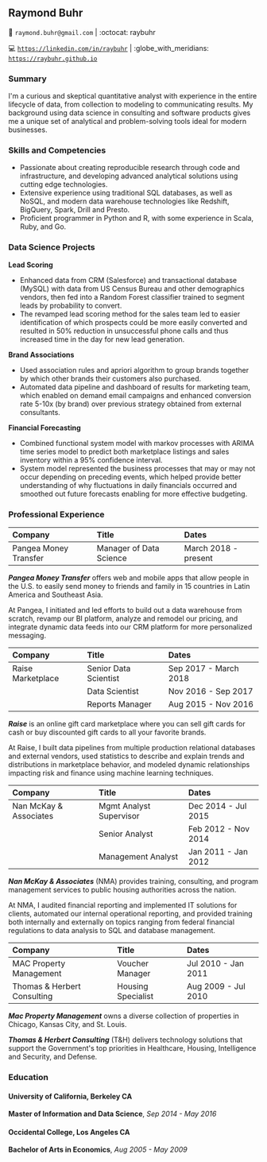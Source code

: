 
Raymond Buhr
------------

:email: `raymond.buhr@gmail.com` | :octocat: raybuhr

:computer: [`https://linkedin.com/in/raybuhr`](https://linkedin.com/in/raybuhr) | :globe\_with\_meridians: [`https://raybuhr.github.io`](https://raybuhr.github.io)

### Summary

I'm a curious and skeptical quantitative analyst with experience in the entire lifecycle of data, from collection to modeling to communicating results. My background using data science in consulting and software products gives me a unique set of analytical and problem-solving tools ideal for modern businesses.

### Skills and Competencies

-   Passionate about creating reproducible research through code and infrastructure, and developing advanced analytical solutions using cutting edge technologies.
-   Extensive experience using traditional SQL databases, as well as NoSQL, and modern data warehouse technologies like Redshift, BigQuery, Spark, Drill and Presto.
-   Proficient programmer in Python and R, with some experience in Scala, Ruby, and Go.

### Data Science Projects

**Lead Scoring**

-   Enhanced data from CRM (Salesforce) and transactional database (MySQL) with data from US Census Bureau and other demographics vendors, then fed into a Random Forest classifier trained to segment leads by probability to convert.
-   The revamped lead scoring method for the sales team led to easier identification of which prospects could be more easily converted and resulted in 50% reduction in unsuccessful phone calls and thus increased time in the day for new lead generation.

**Brand Associations**

-   Used association rules and apriori algorithm to group brands together by which other brands their customers also purchased.
-   Automated data pipeline and dashboard of results for marketing team, which enabled on demand email campaigns and enhanced conversion rate 5-10x (by brand) over previous strategy obtained from external consultants.

**Financial Forecasting**

-   Combined functional system model with markov processes with ARIMA time series model to predict both marketplace listings and sales inventory within a 95% confidence interval.
-   System model represented the business processes that may or may not occur depending on preceding events, which helped provide better understanding of why fluctuations in daily financials occurred and smoothed out future forecasts enabling for more effective budgeting.

### Professional Experience

| Company               | Title                   | Dates                |
|:----------------------|:------------------------|:---------------------|
| Pangea Money Transfer | Manager of Data Science | March 2018 - present |

***Pangea Money Transfer*** offers web and mobile apps that allow people in the U.S. to easily send money to friends and family in 15 countries in Latin America and Southeast Asia.

At Pangea, I initiated and led efforts to build out a data warehouse from scratch, revamp our BI platform, analyze and remodel our pricing, and integrate dynamic data feeds into our CRM platform for more personalized messaging.

| Company           | Title                 | Dates                 |
|:------------------|:----------------------|:----------------------|
| Raise Marketplace | Senior Data Scientist | Sep 2017 - March 2018 |
|                   | Data Scientist        | Nov 2016 - Sep 2017   |
|                   | Reports Manager       | Aug 2015 - Nov 2016   |

***Raise*** is an online gift card marketplace where you can sell gift cards for cash or buy discounted gift cards to all your favorite brands.

At Raise, I built data pipelines from multiple production relational databases and external vendors, used statistics to describe and explain trends and distributions in marketplace behavior, and modeled dynamic relationships impacting risk and finance using machine learning techniques.

| Company                | Title                   | Dates               |
|:-----------------------|:------------------------|:--------------------|
| Nan McKay & Associates | Mgmt Analyst Supervisor | Dec 2014 - Jul 2015 |
|                        | Senior Analyst          | Feb 2012 - Nov 2014 |
|                        | Management Analyst      | Jan 2011 - Jan 2012 |

***Nan McKay & Associates*** (NMA) provides training, consulting, and program management services to public housing authorities across the nation.

At NMA, I audited financial reporting and implemented IT solutions for clients, automated our internal operational reporting, and provided training both internally and externally on topics ranging from federal financial regulations to data analysis to SQL and database management.

| Company                     | Title              | Dates               |
|:----------------------------|:-------------------|:--------------------|
| MAC Property Management     | Voucher Manager    | Jul 2010 - Jan 2011 |
| Thomas & Herbert Consulting | Housing Specialist | Aug 2009 - Jul 2010 |

***Mac Property Management*** owns a diverse collection of properties in Chicago, Kansas City, and St. Louis.

***Thomas & Herbert Consulting*** (T&H) delivers technology solutions that support the Government's top priorities in Healthcare, Housing, Intelligence and Security, and Defense.

### Education

#### University of California, Berkeley CA

**Master of Information and Data Science**, *Sep 2014 - May 2016*

#### Occidental College, Los Angeles CA

**Bachelor of Arts in Economics**, *Aug 2005 - May 2009*
